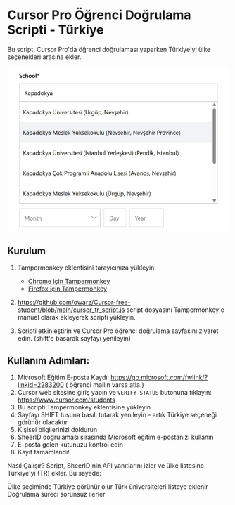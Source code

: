 # Cursor Pro Öğrenci Doğrulama Scripti - Türkiye

Bu script, Cursor Pro'da öğrenci doğrulaması yaparken Türkiye'yi ülke seçenekleri arasına ekler.

![Türkiye Seçeneği Ekran Görüntüsü](readme.assets/tr.jpeg)


## Kurulum

1. Tampermonkey eklentisini tarayıcınıza yükleyin:
   - [Chrome için Tampermonkey](https://chrome.google.com/webstore/detail/tampermonkey/dhdgffkkebhmkfjojejmpbldmpobfkfo)
   - [Firefox için Tampermonkey](https://addons.mozilla.org/en-US/firefox/addon/tampermonkey/)

2. https://github.com/owarz/Cursor-free-student/blob/main/cursor_tr_script.js script dosyasını Tampermonkey'e manuel olarak ekleyerek scripti yükleyin.

3. Scripti etkinleştirin ve Cursor Pro öğrenci doğrulama sayfasını ziyaret edin. (shift'e basarak sayfayı yenileyin)



## Kullanım Adımları:

1. Microsoft Eğitim E-posta Kaydı: https://go.microsoft.com/fwlink/?linkid=2283200 ( öğrenci mailin varsa atla.)
2. Cursor web sitesine giriş yapın ve `VERIFY STATUS` butonuna tıklayın: https://www.cursor.com/students
3. Bu scripti Tampermonkey eklentisine yükleyin
4. Sayfayı SHIFT tuşuna basılı tutarak yenileyin - artık Türkiye seçeneği görünür olacaktır
5. Kişisel bilgilerinizi doldurun
6. SheerID doğrulaması sırasında Microsoft eğitim e-postanızı kullanın
7. E-posta gelen kutunuzu kontrol edin
8. Kayıt tamamlandı!

Nasıl Çalışır?
Script, SheerID'nin API yanıtlarını izler ve ülke listesine Türkiye'yi (TR) ekler. Bu sayede:

Ülke seçiminde Türkiye görünür olur
Türk üniversiteleri listeye eklenir
Doğrulama süreci sorunsuz ilerler
